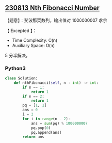 ## [230813 Nth Fibonacci Number](https://practice.geeksforgeeks.org/problems/nth-fibonacci-number1335/1)

【题意】：斐波那契数列。输出值对 1000000007 求余

【 Excepted 】：
- Time Complexity: O(n)
- Auxiliary Space: O(n)

5 分半解决。

### Python3

```py
class Solution:
    def nthFibonacci(self, n : int) -> int:
        if n == 1:
            return 1
        if n == 2:
            return 1
        pq = [1, 1]
        ans = 0
        i = 2
        for i in range(n - 2):
            ans = sum(pq) % 1000000007
            pq.pop(0)
            pq.append(ans)
        return ans
```